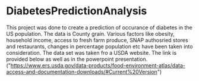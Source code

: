 # DiabetesPredictionAnalysis

This project was done to create a prediction of occurance of diabetes in the US population. 
The data is County grain. 
Various factors like obesity, household income, access to fresh farm produce, SNAP authosried stores and restaurants, changes in percentage population etc have been taken into consideration. 
The data set was taken fro a USDA website. The link is provided below as well as in the powerpoint presentation. ("https://www.ers.usda.gov/data-products/food-environment-atlas/data-access-and-documentation-downloads/#Current%20Version")
